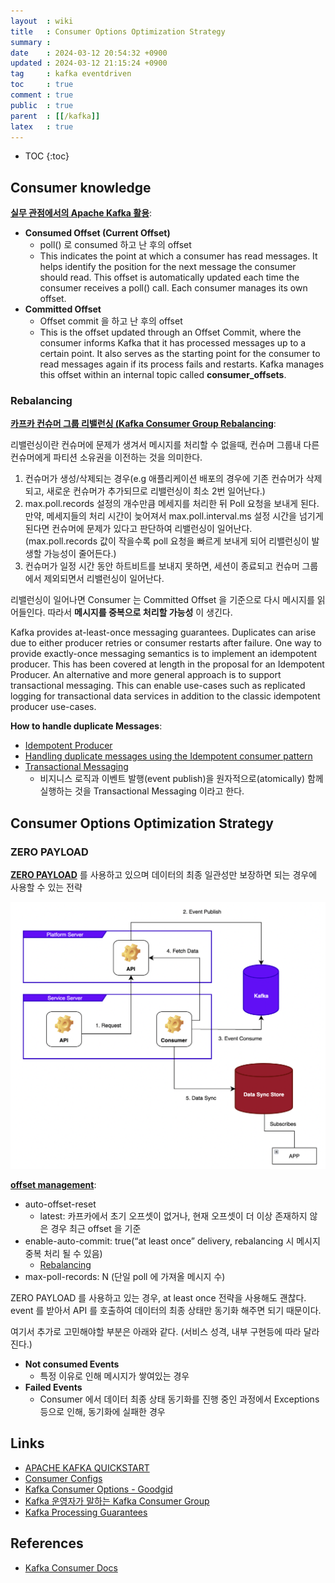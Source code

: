 ```yaml
---
layout  : wiki
title   : Consumer Options Optimization Strategy
summary : 
date    : 2024-03-12 20:54:32 +0900
updated : 2024-03-12 21:15:24 +0900
tag     : kafka eventdriven
toc     : true
comment : true
public  : true
parent  : [[/kafka]]
latex   : true
---
```

* TOC
{:toc}

## Consumer knowledge

__[실무 관점에서의 Apache Kafka 활용](https://medium.com/@greg.shiny82/%EC%8B%A4%EB%AC%B4-%EA%B4%80%EC%A0%90%EC%97%90%EC%84%9C%EC%9D%98-apache-kafka-%ED%99%9C%EC%9A%A9-023d468f9182)__:

- __Consumed Offset (Current Offset)__
  - poll() 로 consumed 하고 난 후의 offset
  - This indicates the point at which a consumer has read messages. It helps identify the position for the next message the consumer should read. This offset is automatically updated each time the consumer receives a poll() call. Each consumer manages its own offset.
- __Committed Offset__
  - Offset commit 을 하고 난 후의 offset
  - This is the offset updated through an Offset Commit, where the consumer informs Kafka that it has processed messages up to a certain point. It also serves as the starting point for the consumer to read messages again if its process fails and restarts. Kafka manages this offset within an internal topic called __consumer_offsets__.

### Rebalancing

__[카프카 컨슈머 그룹 리밸런싱 (Kafka Consumer Group Rebalancing](https://techblog.gccompany.co.kr/%EC%B9%B4%ED%94%84%EC%B9%B4-%EC%BB%A8%EC%8A%88%EB%A8%B8-%EA%B7%B8%EB%A3%B9-%EB%A6%AC%EB%B0%B8%EB%9F%B0%EC%8B%B1-kafka-consumer-group-rebalancing-5d3e3b916c9e)__:

리밸런싱이란 컨슈머에 문제가 생겨서 메시지를 처리할 수 없을때, 컨슈머 그룹내 다른 컨슈머에게 파티션 소유권을 이전하는 것을 의미한다.

1. 컨슈머가 생성/삭제되는 경우(e.g 애플리케이션 배포의 경우에 기존 컨슈머가 삭제되고, 새로운 컨슈머가 추가되므로 리밸런싱이 최소 2번 일어난다.)
2. max.poll.records 설정의 개수만큼 메세지를 처리한 뒤 Poll 요청을 보내게 된다. 만약, 메세지들의 처리 시간이 늦어져서 max.poll.interval.ms 설정 시간을 넘기게 된다면 컨슈머에 문제가 있다고 판단하여 리밸런싱이 일어난다. (max.poll.records 값이 작을수록 poll 요청을 빠르게 보내게 되어 리밸런싱이 발생할 가능성이 줄어든다.)
3. 컨슈머가 일정 시간 동안 하트비트를 보내지 못하면, 세션이 종료되고 컨슈머 그룹에서 제외되면서 리밸런싱이 일어난다.

리밸런싱이 일어나면 Consumer 는 Committed Offset 을 기준으로 다시 메시지를 읽어들인다. 따라서 __메시지를 중복으로 처리할 가능성__ 이 생긴다.

Kafka provides at-least-once messaging guarantees. Duplicates can arise due to either producer retries or consumer restarts after failure. One way to provide exactly-once messaging semantics is to implement an idempotent producer. This has been covered at length in the proposal for an Idempotent Producer. An alternative and more general approach is to support transactional messaging. This can enable use-cases such as replicated logging for transactional data services in addition to the classic idempotent producer use-cases.

__How to handle duplicate Messages__:
- [Idempotent Producer](https://cwiki.apache.org/confluence/display/KAFKA/Idempotent+Producer)
- [Handling duplicate messages using the Idempotent consumer pattern](https://microservices.io/post/microservices/patterns/2020/10/16/idempotent-consumer.html)
- [Transactional Messaging](https://cwiki.apache.org/confluence/display/KAFKA/Transactional+Messaging+in+Kafka)
  - 비지니스 로직과 이벤트 발행(event publish)을 원자적으로(atomically) 함께 실행하는 것을 Transactional Messaging 이라고 한다.

## Consumer Options Optimization Strategy

### ZERO PAYLOAD

__[ZERO PAYLOAD](https://baekjungho.github.io/wiki/architecture/architecture-zero-payload/)__ 를 사용하고 있으며 데이터의 최종 일관성만 보장하면 되는 경우에 사용할 수 있는 전략

![](/resource/wiki/kafka-consumer-options-strategy/zero-payload.png)

__[offset management](https://docs.confluent.io/platform/current/clients/consumer.html#offset-management)__:
- auto-offset-reset
  - latest: 카프카에서 초기 오프셋이 없거나, 현재 오프셋이 더 이상 존재하지 않은 경우 최근 offset 을 기준
- enable-auto-commit: true(“at least once” delivery, rebalancing 시 메시지 중복 처리 될 수 있음)
  - [Rebalancing](https://medium.com/@greg.shiny82/%EC%8B%A4%EB%AC%B4-%EA%B4%80%EC%A0%90%EC%97%90%EC%84%9C%EC%9D%98-apache-kafka-%ED%99%9C%EC%9A%A9-023d468f9182)
- max-poll-records: N (단일 poll 에 가져올 메시지 수)

ZERO PAYLOAD 를 사용하고 있는 경우, at least once 전략을 사용해도 괜찮다. event 를 받아서 API 를 호출하여 데이터의 최종 상태만 동기화 해주면 되기 때문이다.

여기서 추가로 고민해야할 부분은 아래와 같다. (서비스 성격, 내부 구현등에 따라 달라진다.)

- __Not consumed Events__
  - 특정 이유로 인해 메시지가 쌓여있는 경우
- __Failed Events__
  - Consumer 에서 데이터 최종 상태 동기화를 진행 중인 과정에서 Exceptions 등으로 인해, 동기화에 실패한 경우

## Links

- [APACHE KAFKA QUICKSTART](https://kafka.apache.org/quickstart)
- [Consumer Configs](https://kafka.apache.org/documentation/#consumerconfigs)
- [Kafka Consumer Options - Goodgid](https://goodgid.github.io/Kafka-Consumer-Option/)
- [Kafka 운영자가 말하는 Kafka Consumer Group](https://www.popit.kr/kafka-consumer-group/)
- [Kafka Processing Guarantees](https://docs.confluent.io/platform/7.6/streams/concepts.html#streams-concepts-processing-guarantees)

## References

- [Kafka Consumer Docs](https://docs.confluent.io/platform/current/clients/consumer.html)